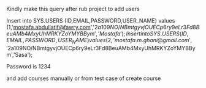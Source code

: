 Kindly make this query after rub project to add users

Insert into SYS.USERS (ID,EMAIL,PASSWORD,USER_NAME) values (1,'mostafa.abdullatif@fawry.com','$2a$10$9NO/NBmtgyvjOUECp6ry9eLr3Fd8BeuAMb4MxyUhMRKYZoYMYBBym','Mostafa');
Insert into SYS.USERS (ID,EMAIL,PASSWORD,USER_NAME) values (2,'mostafa.m.ghani@gmail.com','$2a$10$9NO/NBmtgyvjOUECp6ry9eLr3Fd8BeuAMb4MxyUhMRKYZoYMYBBym','Sasa');

Password is 1234

and add courses manually or from test case of create course
